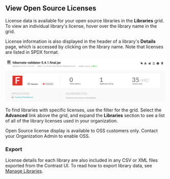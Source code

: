 <!--
title: "Open Source Licenses"
description: "View open source licenses in the UI"
tags: "user open source licenses vulnerabilities sca"
-->


<!-- ## License Libraries 
How do you provision licenses if you've paid for them? Like normal licenses in Org Settings? -->

## View Open Source Licenses

License data is available for your open source libraries in the **Libraries** grid. To view an individual library's license, hover over the library name in the grid. 

License information is also displayed in the header of a library's **Details** page, which is accessed by clicking on the library name. Note that licenses are listed in SPDX format.

<a href="assets/images/License-library-detail.png" rel="lightbox" title="View library license information in the Details page"><img class="thumbnail" src="assets/images/License-library-detail.png"/></a>

To find libraries with specific licenses, use the filter for the grid. Select the **Advanced** link above the grid, and expand the **Libraries** section to see a list of all of the library licenses used in your organization. 

Open Source license display is available to OSS customers only. Contact your Organization Admin to enable OSS.

### Export

License details for each library are also included in any CSV or XML files exported from the Contrast UI. To read how to export library data, see [Manage Libraries](user-libraries.html#manage-lib). 
